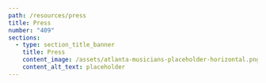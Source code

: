 ```yaml
---
path: /resources/press
title: Press
number: "409"
sections:
  - type: section_title_banner
    title: Press
    content_image: /assets/atlanta-musicians-placeholder-horizontal.png
    content_alt_text: placeholder
---
```


